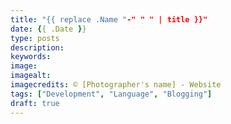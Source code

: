 ```yaml
---
title: "{{ replace .Name "-" " " | title }}"
date: {{ .Date }}
type: posts
description:
keywords:
image:
imagealt:
imagecredits: © [Photographer's name] - Website
tags: ["Development", "Language", "Blogging"]
draft: true
---
```

[comment]: # ( Post include personal views, articles, tutorials. )
